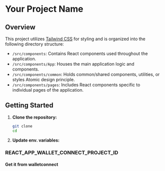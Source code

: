 # Your Project Name

## Overview

This project utilizes [Tailwind CSS](https://tailwindcss.com/) for styling and is organized into the following directory structure:

- `/src/components`: Contains React components used throughout the application.
- `/src/components/App`: Houses the main application logic and components.
- `/src/components/common`: Holds common/shared components, utilities, or styles Atomic design principle.
- `/src/components/pages`: Includes React components specific to individual pages of the application.

## Getting Started

1. **Clone the repository:**

   ```bash
   git clone
   cd
   ```

2. **Update env. variables:**

### REACT_APP_WALLET_CONNECT_PROJECT_ID

#### Get it from walletconnect
